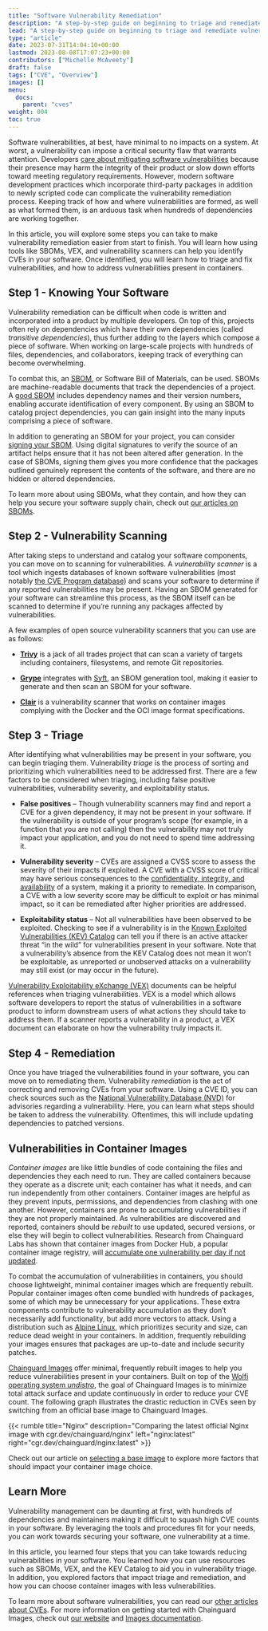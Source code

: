```yaml
---
title: "Software Vulnerability Remediation"
description: "A step-by-step guide on beginning to triage and remediate vulnerabilities in your software"
lead: "A step-by-step guide on beginning to triage and remediate vulnerabilities in your software"
type: "article"
date: 2023-07-31T14:04:10+00:00
lastmod: 2023-08-08T17:07:23+00:00
contributors: ["Michelle McAveety"]
draft: false
tags: ["CVE", "Overview"]
images: []
menu:
  docs:
    parent: "cves"
weight: 004
toc: true
---
```


Software vulnerabilities, at best, have minimal to no impacts on a system. At worst, a vulnerability can impose a critical security flaw that warrants attention. Developers [care about mitigating software vulnerabilities](/software-security/cves/cve-why-care/) because their presence may harm the integrity of their product or slow down efforts toward meeting regulatory requirements. However, modern software development practices which incorporate third-party packages in addition to newly scripted code can complicate the vulnerability remediation process. Keeping track of how and where vulnerabilities are formed, as well as what formed them, is an arduous task when hundreds of dependencies are working together.

In this article, you will explore some steps you can take to make vulnerability remediation easier from start to finish. You will learn how using tools like SBOMs, VEX, and vulnerability scanners can help you identify CVEs in your software. Once identified, you will learn how to triage and fix vulnerabilities, and how to address vulnerabilities present in containers.


## Step 1 - Knowing Your Software

Vulnerability remediation can be difficult when code is written and incorporated into a product by multiple developers. On top of this, projects often rely on dependencies which have their own dependencies (called *transitive dependencies*), thus further adding to the layers which compose a piece of software. When working on large-scale projects with hundreds of files, dependencies, and collaborators, keeping track of everything can become overwhelming.

To combat this, an [SBOM](/open-source/sbom/what-is-an-sbom/), or Software Bill of Materials, can be used. SBOMs are machine-readable documents that track the dependencies of a project. A [good SBOM](/open-source/sbom/what-makes-a-good-sbom/) includes dependency names and their version numbers, enabling accurate identification of every component. By using an SBOM to catalog project dependencies, you can gain insight into the many inputs comprising a piece of software.

In addition to generating an SBOM for your project, you can consider [signing your SBOM](/open-source/sigstore/cosign/how-to-sign-an-sbom-with-cosign/). Using digital signatures to verify the source of an artifact helps ensure that it has not been altered after generation. In the case of SBOMs, signing them gives you more confidence that the packages outlined genuinely represent the contents of the software, and there are no hidden or altered dependencies.

To learn more about using SBOMs, what they contain, and how they can help you secure your software supply chain, check out [our articles on SBOMs](/open-source/sbom).


## Step 2 - Vulnerability Scanning

After taking steps to understand and catalog your software components, you can move on to scanning for vulnerabilities. A *vulnerability scanner* is a tool which ingests databases of known software vulnerabilities (most notably [the CVE Program database](https://www.cve.org/About/Overview)) and scans your software to determine if any reported vulnerabilities may be present. Having an SBOM generated for your software can streamline this process, as the SBOM itself can be scanned to determine if you’re running any packages affected by vulnerabilities. 

A few examples of open source vulnerability scanners that you can use are as follows:

* [**Trivy**](https://github.com/aquasecurity/trivy) is a jack of all trades project that can scan a variety of targets including containers, filesystems, and remote Git repositories.

* [**Grype**](https://github.com/anchore/grype) integrates with [Syft](https://github.com/anchore/syft), an SBOM generation tool, making it easier to generate and then scan an SBOM for your software.

* [**Clair**](https://github.com/quay/clair) is a vulnerability scanner that works on container images complying with the Docker and the OCI image format specifications.


## Step 3 - Triage

After identifying what vulnerabilities may be present in your software, you can begin triaging them. Vulnerability *triage* is the process of sorting and prioritizing which vulnerabilities need to be addressed first. There are a few factors to be considered when triaging, including false positive vulnerabilities, vulnerability severity, and exploitability status.

* **False positives** – Though vulnerability scanners may find and report a CVE for a given dependency, it may not be present in your software. If the vulnerability is outside of your program’s scope (for example, in a function that you are not calling) then the vulnerability may not truly impact your application, and you do not need to spend time addressing it.

* **Vulnerability severity** – CVEs are assigned a CVSS score to assess the severity of their impacts if exploited. A CVE with a CVSS score of critical may have serious consequences to the [confidentiality, integrity, and availability](https://www.cisecurity.org/insights/spotlight/ei-isac-cybersecurity-spotlight-cia-triad) of a system, making it a priority to remediate. In comparison, a CVE with a low severity score may be difficult to exploit or has minimal impact, so it can be remediated after higher priorities are addressed.

* **Exploitability status** – Not all vulnerabilities have been observed to be exploited. Checking to see if a vulnerability is in the [Known Exploited Vulnerabilities (KEV) Catalog](https://www.cisa.gov/known-exploited-vulnerabilities-catalog) can tell you if there is an active attacker threat “in the wild” for vulnerabilities present in your software. Note that a vulnerability’s absence from the KEV Catalog does not mean it won’t be exploitable, as unreported or unobserved attacks on a vulnerability may still exist (or may occur in the future).

[Vulnerability Exploitability eXchange (VEX)](https://www.cisa.gov/sites/default/files/2023-01/VEX_Use_Cases_Aprill2022.pdf) documents can be helpful references when triaging vulnerabilities. VEX is a model which allows software developers to report the status of vulnerabilities in a software product to inform downstream users of what actions they should take to address them. If a scanner reports a vulnerability in a product, a VEX document can elaborate on how the vulnerability truly impacts it.


## Step 4 - Remediation

Once you have triaged the vulnerabilities found in your software, you can move on to remediating them. Vulnerability *remediation* is the act of correcting and removing CVEs from your software. Using a CVE ID, you can check sources such as the [National Vulnerability Database (NVD)](https://nvd.nist.gov/) for advisories regarding a vulnerability. Here, you can learn what steps should be taken to address the vulnerability. Oftentimes, this will include updating dependencies to patched versions.


## Vulnerabilities in Container Images

*Container images* are like little bundles of code containing the files and dependencies they each need to run. They are called containers because they operate as a discrete unit; each container has what it needs, and can run independently from other containers. Container images are helpful as they prevent inputs, permissions, and dependencies from clashing with one another. However, containers are prone to accumulating vulnerabilities if they are not properly maintained. As vulnerabilities are discovered and reported, containers should be *rebuilt* to use updated, secured versions, or else they will begin to collect vulnerabilities. Research from Chainguard Labs has shown that container images from Docker Hub, a popular container image registry, will [accumulate one vulnerability per day if not updated](https://www.chainguard.dev/unchained/enforce-against-vulnerability-sprawl-with-up-to-date-images).

To combat the accumulation of vulnerabilities in containers, you should choose lightweight, minimal container images which are frequently rebuilt. Popular container images often come bundled with hundreds of packages, some of which may be unnecessary for your applications. These extra components contribute to vulnerability accumulation as they don’t necessarily add functionality, but add more vectors to attack. Using a distribution such as [Alpine Linux](https://alpinelinux.org/about/), which prioritizes security and size, can reduce dead weight in your containers. In addition, frequently rebuilding your images ensures that packages are up-to-date and include security patches.

[Chainguard Images](https://www.chainguard.dev/chainguard-images) offer minimal, frequently rebuilt images to help you reduce vulnerabilities present in your containers. Built on top of the [Wolfi operating system *undistro*](/open-source/wolfi/overview/), the goal of Chainguard Images is to minimize total attack surface and update continuously in order to reduce your CVE count. The following graph illustrates the drastic reduction in CVEs seen by switching from an official base image to Chainguard Images.

{{< rumble title="Nginx" description="Comparing the latest official Nginx image with cgr.dev/chainguard/nginx" left="nginx:latest" right="cgr.dev/chainguard/nginx:latest" >}}

Check out our article on [selecting a base image](/software-security/selecting-a-base-image/) to explore more factors that should impact your container image choice.


## Learn More

Vulnerability management can be daunting at first, with hundreds of dependencies and maintainers making it difficult to squash high CVE counts in your software. By leveraging the tools and procedures fit for your needs, you can work towards securing your software, one vulnerability at a time.

In this article, you learned four steps that you can take towards reducing vulnerabilities in your software. You learned how you can use resources such as SBOMs, VEX, and the KEV Catalog to aid you in vulnerability triage. In addition, you explored factors that impact triage and remediation, and how you can choose container images with less vulnerabilities. 

To learn more about software vulnerabilities, you can read our [other articles about CVEs](/software-security/cves/). For more information on getting started with Chainguard Images, check out [our website](https://www.chainguard.dev/chainguard-images) and [Images documentation](/chainguard/chainguard-images/).
